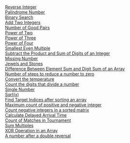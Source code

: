 [Reverse Integer](https://leetcode.com/problems/reverse-integer/)<br/>
[Palindrome Number](https://leetcode.com/problems/palindrome-number/)<br/>
[Binary Search](https://leetcode.com/problems/binary-search/)<br/>
[Add Two Integers](https://leetcode.com/problems/add-two-integers/)<br/>
[Number of Good Pairs](https://leetcode.com/problems/number-of-good-pairs/)<br/>
[Power of Two](https://leetcode.com/problems/power-of-two/submissions/874171026/)<br/>
[Power of Three](https://leetcode.com/problems/power-of-three/description/)<br/>
[Power of Four](https://leetcode.com/problems/power-of-four/description/)<br/>
[Smallest Even Multiple](https://leetcode.com/problems/smallest-even-multiple/description/)<br/>
[Subtract the Product and Sum of Digits of an Integer](https://leetcode.com/problems/subtract-the-product-and-sum-of-digits-of-an-integer/description/)<br/>
[Missing Number](https://leetcode.com/problems/missing-number/)<br/>
[Jewels and Stones](https://leetcode.com/problems/jewels-and-stones/)<br/>
[Difference Between Element Sum and Digit Sum of an Array](https://leetcode.com/problems/difference-between-element-sum-and-digit-sum-of-an-array/)<br/>
[Number of steps to reduce a number to zero](https://leetcode.com/problems/number-of-steps-to-reduce-a-number-to-zero/submissions/930002873/)<br/>
[Convert the temperature](https://leetcode.com/problems/convert-the-temperature/)<br/>
[Count the digits that divide a number](https://leetcode.com/problems/count-the-digits-that-divide-a-number/submissions/930011141/)<br/>
[Single Number](https://leetcode.com/problems/single-number/submissions/931081893/)<br/>
[Sqrt(x)](https://leetcode.com/problems/sqrtx/description/)<br/>
[Find Target Indices after sorting an array](https://leetcode.com/problems/find-target-indices-after-sorting-array/)<br/>
[Maximum count of positive and negative integer](https://leetcode.com/problems/maximum-count-of-positive-integer-and-negative-integer/)<br/>
[Count negative integers in a sorted matrix](https://leetcode.com/problems/count-negative-numbers-in-a-sorted-matrix/description/)<br/>
[Calculate Delayed Arrival Time](https://leetcode.com/problems/calculate-delayed-arrival-time/description/)<br/>
[Count of Matches in Tournament](https://leetcode.com/problems/count-of-matches-in-tournament/description/)<br/>
[Sum Multiples](https://leetcode.com/problems/sum-multiples/)<br/>
[XOR Operation in an Array](https://leetcode.com/problems/xor-operation-in-an-array/)<br/>
[A number after a double reversal](https://leetcode.com/problems/a-number-after-a-double-reversal/)<br/>
